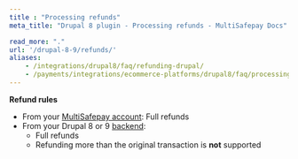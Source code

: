 ```yaml
---
title : "Processing refunds"
meta_title: "Drupal 8 plugin - Processing refunds - MultiSafepay Docs"

read_more: "."
url: '/drupal-8-9/refunds/'
aliases: 
    - /integrations/drupal8/faq/refunding-drupal/
    - /payments/integrations/ecommerce-platforms/drupal8/faq/processing-refunds/
---
```

**Refund rules**  

- From your [MultiSafepay account](/account/multisafepay-account/processing-refunds/): Full refunds
- From your Drupal 8 or 9 [backend](/glossaries/multisafepay-glossary/#backend):  
    - Full refunds 
    - Refunding more than the original transaction is **not** supported

